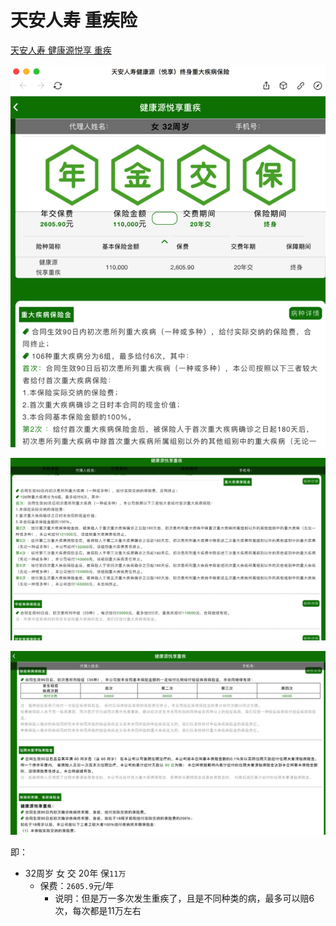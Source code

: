 # 天安人寿 重疾险

[天安人寿 健康源悦享 重疾](http://jys.tianan-life.com/tiananClient/jkyYueX/#/ausTreeXin/331220180818193633038)

![tianan_life_critical_happy_share](../../../assets/img/tianan_life_critical_happy_share.png)

![tianan_life_critical_happy_detail](../../../assets/img/tianan_life_critical_happy_detail.jpg)

![tianan_life_critical_happy_notice](../../../assets/img/tianan_life_critical_happy_notice.png)

即：

* 32周岁 女 交 20年 保`11万`
  * 保费：`2605.9`元/年
    * 说明：但是万一多次发生重疾了，且是不同种类的病，最多可以赔6次，每次都是11万左右
